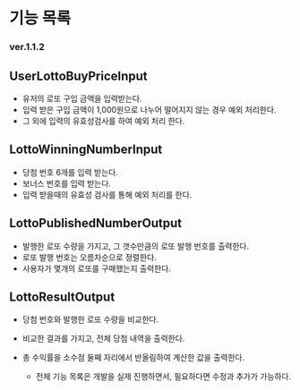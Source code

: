 # 기능 목록

### ver.1.1.2


## UserLottoBuyPriceInput
- 유저의 로또 구입 금액을 입력받는다.
- 입력 받은 구입 금액이 1,000원으로 나누어 떨어지지 않는 경우 예외 처리한다.
- 그 외에 입력의 유효성검사를 하여 예외 처리 한다.

## LottoWinningNumberInput
- 당첨 번호 6개를 입력 받는다.
- 보너스 번호를 입력 받는다.
- 입력 받을때의 유효성 검사를 통해 예외 처리를 한다.


## LottoPublishedNumberOutput
- 발행한 로또 수량을 가지고, 그 갯수만큼의 로또 발행 번호를 출력한다.
- 로또 발행 번호는 오름차순으로 정렬한다.
- 사용자가 몇개의 로또를 구매했는지 출력한다.



## LottoResultOutput
- 당첨 번호와 발행한 로또 수량을 비교한다.
- 비교한 결과를 가지고, 전체 당첨 내역을 출력한다.
- 총 수익률을 소수점 둘째 자리에서 반올림하여 계산한 값을 출력한다.



    * 전체 기능 목록은 개발을 실제 진행하면서, 필요하다면 수정과 추가가 가능하다.